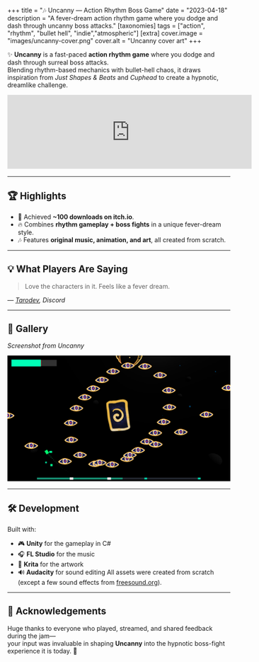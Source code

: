 +++
title = "🎶 Uncanny — Action Rhythm Boss Game"
date = "2023-04-18"
description = "A fever-dream action rhythm game where you dodge and dash through uncanny boss attacks."
[taxonomies]
tags = ["action", "rhythm", "bullet hell", "indie","atmospheric"]
[extra]
cover.image = "images/uncanny-cover.png"
cover.alt = "Uncanny cover art"
+++

✨ **Uncanny** is a fast-paced **action rhythm game** where you dodge and dash through surreal boss attacks.  
Blending rhythm-based mechanics with bullet-hell chaos, it draws inspiration from *Just Shapes & Beats* and *Cuphead* to create a hypnotic, dreamlike challenge.

<iframe frameborder="0" src="https://itch.io/embed/2023586?dark=true" width="552" height="167"><a href="https://marcusjensen.itch.io/uncanny">Uncanny by Marcus Jensen</a></iframe>

---

## 🏆 Highlights
- 🎯 Achieved **~100 downloads on itch.io**. 
- 🔥 Combines **rhythm gameplay + boss fights** in a unique fever-dream style.  
- 🎶 Features **original music, animation, and art**, all created from scratch.

---

## 💡 What Players Are Saying
> Love the characters in it. Feels like a fever dream.  

— *[Tarodev](https://www.youtube.com/c/Tarodev), Discord*

---

## 📸 Gallery
*Screenshot from Uncanny*

![Gameplay Screenshot 1](/images/uncanny-gameplay.png)

---

## 🛠️ Development
Built with:
- 🎮 **Unity** for the gameplay in C#
- 🎧 **FL Studio** for the music
- 🎨 **Krita** for the artwork
- 🔊 **Audacity** for sound editing
All assets were created from scratch (except a few sound effects from [freesound.org](https://freesound.org)).

---

## 🙏 Acknowledgements
Huge thanks to everyone who played, streamed, and shared feedback during the jam—  
your input was invaluable in shaping **Uncanny** into the hypnotic boss-fight experience it is today. 💜
